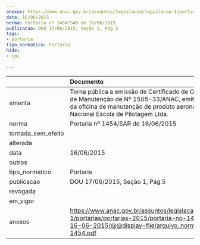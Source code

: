 ```yaml
---
anexos: https://www.anac.gov.br/assuntos/legislacao/legislacao-1/portarias/portarias-2015/portaria-no-1454-sar-de-16-06-2015/@@display-file/arquivo_norma/PA2015-1454.pdf
data: 16/06/2015
norma: Portaria nº 1454/SAR de 16/06/2015
publicacao: DOU 17/06/2015, Seção 1, Pág.5
tags:
- portaria
tipo_normatico: Portaria
hide: 
- toc 
 
---
```


|                    | Documento                                                                                                                                                                                       |
|:-------------------|:------------------------------------------------------------------------------------------------------------------------------------------------------------------------------------------------|
| ementa             | Torna pública a emissão de Certificado de Organização de Manutenção de Nº 1505-33/ANAC, emitido em favor da oficina de manutenção de produto aeronáutico NEP-Nacional Escola de Pilotagem Ltda. |
| norma              | Portaria nº 1454/SAR de 16/06/2015                                                                                                                                                              |
| tornada_sem_efeito |                                                                                                                                                                                                 |
| alterada           |                                                                                                                                                                                                 |
| data               | 16/06/2015                                                                                                                                                                                      |
| outros             |                                                                                                                                                                                                 |
| tipo_normatico     | Portaria                                                                                                                                                                                        |
| publicacao         | DOU 17/06/2015, Seção 1, Pág.5                                                                                                                                                                  |
| revogada           |                                                                                                                                                                                                 |
| em_vigor           |                                                                                                                                                                                                 |
| anexos             | https://www.anac.gov.br/assuntos/legislacao/legislacao-1/portarias/portarias-2015/portaria-no-1454-sar-de-16-06-2015/@@display-file/arquivo_norma/PA2015-1454.pdf                               |